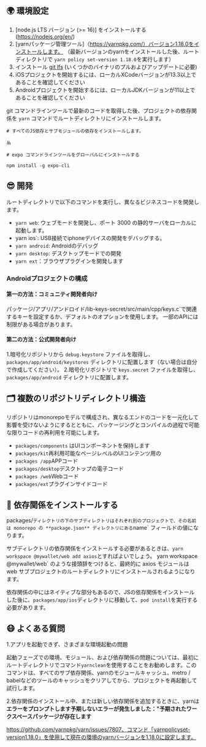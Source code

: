 
## 🌍 環境設定

1. [node.js LTS バージョン (>= 16)] をインストールする(https://nodejs.org/en/)
2. [yarnパッケージ管理ツール]（https://yarnpkg.com/）バージョン1.18.0をインストールします。 （最新バージョンのyarnをインストールした後、ルートディレクトリで `yarn policy set-version 1.18.0`を実行します）
3. インストール [git lfs](https://git-lfs.github.com/) (いくつかのバイナリのプルおよびアップデートに必要)
4. iOSプロジェクトを開始するには、ローカルXCodeバージョンが13.3以上であることを確認してください
5. Androidプロジェクトを開始するには、ローカルJDKバージョンが11以上であることを確認してください

git コマンドラインツールで最新のコードを取得した後、プロジェクトの依存関係を ``yarn`` コマンドでルートディレクトリにインストールします。

```
# すべてのJS依存とサブモジュールの依存をインストールします。

糸

# expo コマンドラインツールをグローバルにインストールする

npm install -g expo-cli
```

## 😎 開発

ルートディレクトリで以下のコマンドを実行し、異なるビジネスコードを開発します。

- `yarn web`: ウェブモードを開発し、ポート 3000 の静的サーバをローカルに起動します。
- yarn ios`: USB接続でiphoneデバイスの開発をデバッグする。
- `yarn android`: Androidのデバッグ
- `yarn desktop`: デスクトップモードでの開発
- `yarn ext`：ブラウザプラグインを開発します

### Androidプロジェクトの構成

#### 第一の方法：コミュニティ開発者向け

パッケージ/アプリ/アンドロイド/lib-keys-secret/src/main/cpp/keys.c`で関連するキーを設定するか、デフォルトのオプションを使用します。 一部のAPIには制限がある場合があります。

#### 第二の方法：公式開発者向け

1.暗号化リポジトリから `debug.keystore` ファイルを取得し、 `packages/app/android/keystores` ディレクトリに配置します（ない場合は自分で作成してください）。
2.暗号化リポジトリで `keys.secret` ファイルを取得し、`packages/app/android` ディレクトリに配置します。

## 🗂 複数のリポジトリディレクトリ構造

リポジトリはmonorepoモデルで構成され、異なるエンドのコードを一元化して影響を受けないようにするとともに、パッケージングとコンパイルの過程で可能な限りコードの再利用を可能にします。

- `packages/components` はUIコンポーネントを保持します
- `packages/kit`再利用可能なページレベルのUIコンテンツ用の
- `packages /app`APPコード
- `packages/desktop`デスクトップの電子コード
- `packages /web`Webコード
- `packages/ext`プラグインサイドコード

## 🧲 依存関係をインストールする

packages/` ディレクトリの下のサブディレクトリはそれぞれ別のプロジェクトで、その名前は monorepo の **package.json** ディレクトリにある `name` フィールドの値になります。

サブディレクトリの依存関係をインストールする必要があるときは、`yarn workspace @mywallet/web add axios`とすればよいでしょう。 yarn workspace @mywallet/web` のような接頭辞をつけると、最終的に axios モジュールは web サブプロジェクトのルートディレクトリにインストールされるようになります。

依存関係の中にはネイティブな部分もあるので、JSの依存関係をインストールした後に、`packages/app/ios`ディレクトリに移動して、`pod install`を実行する必要があります。

## 😷 よくある質問

1.アプリを起動できず、さまざまな環境起動の問題

起動フェーズでの環境、モジュール、および依存関係の問題については、最初にルートディレクトリでコマンド`yarnclean`を使用することをお勧めします。このコマンドは、すべてのサブ依存関係、yarnのモジュールキャッシュ、metro / babelなどのツールのキャッシュをクリアしてから、プロジェクトを再起動して試行します。

2.依存関係のインストール中、または新しい依存関係を追加するときに、yarnは**エラーをプロンプトします予期しないエラーが発生しました："予期されたワークスペースパッケージが存在します**

https://github.com/yarnpkg/yarn/issues/7807、コマンド「yarnpolicyset-version1.18.0」を使用して現在の環境のyarnバージョンを1.18.0に設定します。
